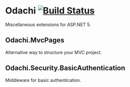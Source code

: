 # Odachi [![Build Status](https://travis-ci.org/Kukkimonsuta/Odachi.svg?branch=master)](https://travis-ci.org/Kukkimonsuta/Odachi)

Miscellaneous extensions for ASP.NET 5.

## Odachi.MvcPages

Alternative way to structure your MVC project.

## Odachi.Security.BasicAuthentication

Middleware for basic authentication.